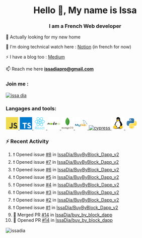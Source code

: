 <h1 align="center">Hello 👋, My name is Issa</h1>
<h3 align="center">I am a French Web developer</h3>


🔭 Actually looking for my new home


📝 I'm doing technical watch here :  [Notion](https://www.notion.so/Veille-Techno-Issa-2572f315bd9348c3a13dcb8b8c3cdb0d) (in french for now)

⚡ I have a blog too : [Medium](https://medium.com/@issadia)

📫 Reach me here **issadiapro@gmail.com**

<h3 align="left">Join me :</h3>
<p align="left">
<a href="https://linkedin.com/in/issa-dia-dev/" target="blank"><img align="center" src="https://raw.githubusercontent.com/rahuldkjain/github-profile-readme-generator/master/src/images/icons/Social/linked-in-alt.svg" alt="issa dia" height="30" width="40" /></a>
</p>

<h3 align="left">Langages and tools:</h3>
<p align="left"> 
  <a href="https://developer.mozilla.org/en-US/docs/Web/JavaScript" target="_blank"> <img src="https://raw.githubusercontent.com/devicons/devicon/master/icons/javascript/javascript-original.svg" alt="javascript" width="40" height="40"/> </a>
  <a href="https://www.typescriptlang.org/" target="_blank"> <img src="https://raw.githubusercontent.com/devicons/devicon/master/icons/typescript/typescript-original.svg" alt="typescript" width="40" height="40"/> </a>
  <a href="https://reactjs.org/" target="_blank"> <img src="https://raw.githubusercontent.com/devicons/devicon/master/icons/react/react-original-wordmark.svg" alt="react" width="40" height="40"/> </a>
  <a href="https://nodejs.org" target="_blank"> <img src="https://raw.githubusercontent.com/devicons/devicon/master/icons/nodejs/nodejs-original-wordmark.svg" alt="nodejs" width="40" height="40"/> </a>
   <a href="https://www.mongodb.com/" target="_blank"> <img src="https://raw.githubusercontent.com/devicons/devicon/master/icons/mongodb/mongodb-original-wordmark.svg" alt="mongodb" width="40" height="40"/> </a>
  <a href="https://www.mysql.com/" target="_blank"> <img src="https://raw.githubusercontent.com/devicons/devicon/master/icons/mysql/mysql-original-wordmark.svg" alt="mysql" width="40" height="40"/> </a>
  <a href="https://www.cypress.io" target="_blank"> <img src="https://raw.githubusercontent.com/simple-icons/simple-icons/6e46ec1fc23b60c8fd0d2f2ff46db82e16dbd75f/icons/cypress.svg" alt="cypress" width="40" height="40"/> </a>
  <a href="https://www.linux.org/" target="_blank"> <img src="https://raw.githubusercontent.com/devicons/devicon/master/icons/linux/linux-original.svg" alt="linux" width="40" height="40"/> </a> 
    <a href="https://www.python.org" target="_blank"> <img src="https://raw.githubusercontent.com/devicons/devicon/master/icons/python/python-original.svg" alt="python" width="40" height="40"/> </a>
</p>

### :zap: Recent Activity

<!--START_SECTION:activity-->
1. ❗️ Opened issue [#8](https://github.com/IssaDia/BuyByBlock_Dapp_v2/issues/8) in [IssaDia/BuyByBlock_Dapp_v2](https://github.com/IssaDia/BuyByBlock_Dapp_v2)
2. ❗️ Opened issue [#7](https://github.com/IssaDia/BuyByBlock_Dapp_v2/issues/7) in [IssaDia/BuyByBlock_Dapp_v2](https://github.com/IssaDia/BuyByBlock_Dapp_v2)
3. ❗️ Opened issue [#6](https://github.com/IssaDia/BuyByBlock_Dapp_v2/issues/6) in [IssaDia/BuyByBlock_Dapp_v2](https://github.com/IssaDia/BuyByBlock_Dapp_v2)
4. ❗️ Opened issue [#5](https://github.com/IssaDia/BuyByBlock_Dapp_v2/issues/5) in [IssaDia/BuyByBlock_Dapp_v2](https://github.com/IssaDia/BuyByBlock_Dapp_v2)
5. ❗️ Opened issue [#4](https://github.com/IssaDia/BuyByBlock_Dapp_v2/issues/4) in [IssaDia/BuyByBlock_Dapp_v2](https://github.com/IssaDia/BuyByBlock_Dapp_v2)
6. ❗️ Opened issue [#3](https://github.com/IssaDia/BuyByBlock_Dapp_v2/issues/3) in [IssaDia/BuyByBlock_Dapp_v2](https://github.com/IssaDia/BuyByBlock_Dapp_v2)
7. ❗️ Opened issue [#2](https://github.com/IssaDia/BuyByBlock_Dapp_v2/issues/2) in [IssaDia/BuyByBlock_Dapp_v2](https://github.com/IssaDia/BuyByBlock_Dapp_v2)
8. ❗️ Opened issue [#1](https://github.com/IssaDia/BuyByBlock_Dapp_v2/issues/1) in [IssaDia/BuyByBlock_Dapp_v2](https://github.com/IssaDia/BuyByBlock_Dapp_v2)
9. 🎉 Merged PR [#14](https://github.com/IssaDia/buy_by_block_dapp/pull/14) in [IssaDia/buy_by_block_dapp](https://github.com/IssaDia/buy_by_block_dapp)
10. 💪 Opened PR [#14](https://github.com/IssaDia/buy_by_block_dapp/pull/14) in [IssaDia/buy_by_block_dapp](https://github.com/IssaDia/buy_by_block_dapp)
<!--END_SECTION:activity-->

<p><img align="center" src="https://github-readme-streak-stats.herokuapp.com/?user=issadia&" alt="issadia" /></p>

